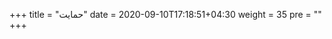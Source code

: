+++
title = "حمایت"
date = 2020-09-10T17:18:51+04:30
weight = 35
pre = "<i class='fa fa-heart' ></i>"
+++

